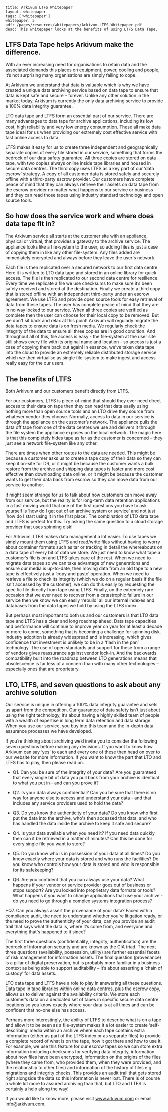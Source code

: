 ```title: Arkivum LTFS Whitepaperlayout: whitepapertags: ['whitepaper']whitepaper: 5pdf: /pages/resources/whitepapers/Arkivum-LTFS-Whitepaper.pdfdesc: This whitepaper looks at the benefits of using LTFS Data Tape.```## LTFS Data Tape helps Arkivum make the difference.With an ever increasing need for organisations to retain data and the associated demands this places on equipment, power, cooling and people, it’s not surprising many organisations are simply failing to cope.At Arkivum we understand that data is valuable which is why we have created a unique data archiving service based on data tape to ensure that data is kept safe and secure – forever. Unlike any other solution in the market today, Arkivum is currently the only data archiving service to provide a 100% data integrity guarantee.LTO data tape and LTFS form an essential part of our service. There are many advantages to data tape for archive applications, including its low cost, high reliability and very low energy consumption. These all make data tape ideal for us when providing our extremely cost effective service with fast online access to data.LTFS makes it easy for us to create three independent and geographically separate copies of every file stored in our service, something that forms the bedrock of our data safety guarantee. All three copies are stored on data tape, with two copies always online inside tape libraries and housed in secure data centres.The third copy uses LTFS as a key part of our ‘data escrow’ strategy. A copy of all customer data is stored safely and securely offline with a third-party escrow provider. Our customers have complete peace of mind that they can always retrieve their assets on data tape from the escrow provider no matter what happens to our service or business – and they can read those tapes using industry standard technology and open source tools.## So how does the service work and where does data tape fit in?The Arkivum service all starts at the customer site with an appliance, physical or virtual, that provides a gateway to the archive service. The appliance looks like a file-system to the user, so adding files is just a case of copying them in like any other file-system. Any files added are immediately encrypted and always before they leave the user's network.  Each file is then replicated over a secured network to our first data centre. Here it is written to LTO data tape and stored in an online library for quick access. The file is then replicated to our second data centre for resilience. Every time we replicate a file we use checksums to make sure it’s been safely received and stored at the destination.Finally we create a third copy that is stored offline with an independent third-party under an escrow agreement. We use LTFS and provide open source tools for easy retrieval of data from these tapes. The user has complete peace of mind that they are in no way locked to our service. When all three copies are verified as complete then the user can choose for their local copy to be removed.But we don't sit back and relax at this point! Arkivum will regularly migrate the data tapes to ensure data is on fresh media. We regularly check the integrity of the data to ensure all three copies are in good condition.And throughout all of this, file access is easy - the file-system at the user site still shows every file with its original name and location - so access is just a case of copying them back out again! In essence, we’ve taken data tape into the cloud to provide an extremely reliable distributed storage service which we then virtualise as single file-system to make ingest and access really easy for the our users.## The benefits of LTFSBoth Arkivum and our customers benefit directly from LTFS.For our customers, LTFS is piece-of-mind that should they ever need direct access to their data on tape then they can read that data easily using nothing more than open source tools and an LTO drive they source from whatever vendor they choose. Normally, access to data in our service is through the appliance on the customer’s network. The appliance pulls the data off tape from one of the data centres we use and delivers it through the file system the appliance exposes on the local network. The magic here is that this completely hides tape as far as the customer is concerned – they just see a network file-system like any other.There are times when other routes to the data are needed. This might be because a customer asks us to create a tape copy of their data so they can keep it on-site for DR, or it might be because the customer wants a bulk restore from the archive and shipping data tapes is faster and more cost effective than downloading data online, or it might be because the customer wants to get their data back from escrow so they can move data from our service to another.It might seem strange for us to talk about how customers can move away from our service, but the reality is for long-term data retention applications in a fast moving world that one of the first questions you have to ask yourself is ‘how do I get out of an archive system or service’ and not just ‘how do I start using it in the first place’. The combination of LTO data tape and LTFS is perfect for this. Try asking the same question to a cloud storage provider that uses spinning disk!For Arkivum, LTFS makes data management a lot easier. To use tapes we simply mount them using LTFS and read/write files without having to worry about container formats such as tar or tracking in detail the whereabouts on a data tape of every bit of data we store. We just need to know what tape a customer’s file is on and LTFS takes care of the rest. When we need to migrate data tapes so we can take advantage of new generations and ensure our media is up-to-date, then moving data from an old tape to a new tape is effectively just a ‘copy and paste’ operation. When we need to retrieve a file to check its integrity (which we do on a regular basis if the file isn’t accessed by the customer), we can do this easily by requesting the specific file directly from tape using LTFS. Finally, on the extremely rare occasion that we ever need to recover from a catastrophic failure in our service then we know we can easily ‘rebuild’ all our internal indexes and databases from the data tapes we hold by using the LTFS index.But perhaps most important to both us and our customers is that LTO data tape and LTFS has a clear and long roadmap ahead. Data tape capacities and performance will continue to improve year on year for at least a decade or more to come, something that is becoming a challenge for spinning disk. Industry adoption is already widespread and is increasing, which gives confidence that investment is unlikely to be in a ‘flash in the pan’ technology. The use of open standards and support for these from a range of vendors gives reassurance against vendor lock-in. And the backwards compatibility built into the roadmap between LTO generations means that obsolescence is far less of a concern than with many other technologies – especially ones that are proprietary.## LTO, LTFS, and seven questions to ask about any archive solutionOur service is unique in offering a 100% data integrity guarantee and sets us apart from the competition. Our guarantee of data safety isn’t just about using the right technology, it’s about having a highly skilled team of people with a wealth of expertise in long term data retention and data storage. When you use our service, you buy into this team and the in-depth data assurance processes we have developed.If you’re thinking about archiving we’d invite you to consider the following seven questions before making any decisions. If you want to know how Arkivum can say ‘yes’ to each and every one of these then head on over to our website for more information. If you want to know the part that LTO and LTFS has to play, then please read on.+ Q1. Can you be sure of the integrity of your data?Are you guaranteed that every single bit of data you pull back from your archive is identical to what you put in - and can you prove it?+ Q2. Is your data always confidential?Can you be sure that there is no way for anyone else to access and understand your data - and that includes any service providers used to hold the data?+ Q3. Do you know the authenticity of your data?Do you know who first put the data into the archive, who's then accessed that data, and who has handled the data inside the archive to keep it safe and secure?+ Q4. Is your data available when you need it?If you need data quickly then can it be retrieved in a matter of minutes? Can this be done for every single file you want to store?+ Q5. Do you know who is in possession of your data at all times?Do you know exactly where your data is stored and who runs the facilities? Do you know who controls how your data is stored and who is responsible for its safekeeping?+ Q6. Are you confident that you can always use your data?What happens if your vendor or service provider goes out of business or stops support? Are you locked into proprietary data formats or tools? What happens if you want to change applications that use your archive - do you need to go through a complex systems integration process?+Q7. Can you always assert the provenance of your data?Faced with a compliance audit, the need to understand whether you’re litigation ready, or the need to prove the authenticity of your data, can you provide an audit trail that says what the data is, where it’s come from, and everyone and everything that's happened to it since?The first three questions (confidentiality, integrity, authentication) are the bedrock of information security and are known as the CIA triad. The next three questions (availability, possession, utility) are further essential facets of risk management for information assets. The final question (provenance) is a pillar of digital preservation, but is probably more familiar in a business context as being able to support auditability – it’s about asserting a ‘chain of custody’ for data assets.LTO data tape and LTFS have a role to play in answering all these questions. Data tape in tape libraries within online data centres, plus the escrow copy, allows us to deliver against the availability criteria. We store each customer’s data on a dedicated set of tapes in specific secure data centre locations so you know exactly where your data is at all times and can be confident that no-one else has access. Perhaps more interestingly, the ability of LTFS to describe what is on a tape and allow it to be seen as a file-system makes it a lot easier to create ‘self-describing’ media within an archive where each tape contains extra information (either as part of the LTFS index or as separate files) to provide a complete record of what is on the tape, how it got there and how to use it. For example, we use this feature for our escrow tapes so we can store extra information including checksums for verifying data integrity, information about how files have been encrypted, information on the origins of the files (where they came from, who provided them, when they were provided, and the relationship to other files) and information of the history of files e.g. migrations and integrity checks. This provides an audit trail that gets stored right alongside the data so this information is never lost.There is of course a whole lot more to assured archiving than that, but LTO and LTFS is certainly a help along the way! If you would like to know more, please visit www.arkivum.com or email info@arkivum.com.